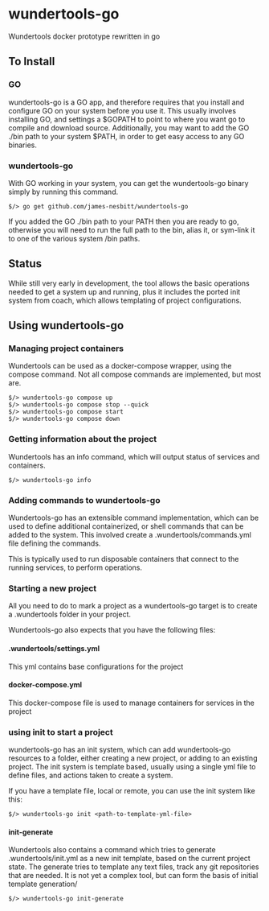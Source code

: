 # wundertools-go

Wundertools docker prototype rewritten in go

## To Install

### GO

wundertools-go is a GO app, and therefore requires that you install
and configure GO on your system before you use it.  This usually involves
installing GO, and settings a $GOPATH to point to where you want go
to compile and download source.  Additionally, you may want to add the 
GO ./bin path to your system $PATH, in order to get easy access to any
GO binaries.

### wundertools-go

With GO working in your system, you can get the wundertools-go binary
simply by running this command.

    $/> go get github.com/james-nesbitt/wundertools-go

If you added the GO ./bin path to your PATH then you are ready to go,
otherwise you will need to run the full path to the bin, alias it, or
sym-link it to one of the various system /bin paths.

## Status

While still very early in development, the tool allows the basic operations
needed to get a system up and running, plus it includes the ported init
system from coach, which allows templating of project configurations.

## Using wundertools-go

### Managing project containers

Wundertools can be used as a docker-compose wrapper, using the compose
command.  Not all compose commands are implemented, but most are.

````
$/> wundertools-go compose up
$/> wundertools-go compose stop --quick
$/> wundertools-go compose start 
$/> wundertools-go compose down
````

### Getting information about the project

Wundertools has an info command, which will output status of services
and containers.

    $/> wundertools-go info

### Adding commands to wundertools-go

Wundertools-go has an extensible command implementation, which can be used
to define additional containerized, or shell commands that can be added 
to the system.  This involved create a .wundertools/commands.yml file
defining the commands.

This is typically used to run disposable containers that connect to the
running services, to perform operations.

### Starting a new project

All you need to do to mark a project as a wundertools-go target is to 
create a .wundertools folder in your project.

Wundertools-go also expects that you have the following files:

#### .wundertools/settings.yml

This yml contains base configurations for the project

#### docker-compose.yml

This docker-compose file is used to manage containers for services in the project

### using init to start a project

wundertools-go has an init system, which can add wundertools-go resources to a 
folder, either creating a new project, or adding to an existing project. The init 
system is template based, usually using a single yml file to define files, and 
actions taken to create a system.

If you have a template file, local or remote, you can use the init system like
this:

    $/> wundertools-go init <path-to-template-yml-file>

#### init-generate

Wundertools also contains a command which tries to generate .wundertools/init.yml as
a new init template, based on the current project state.  The generate tries to
template any text files, track any git repositories that are needed.  It is not yet
a complex tool, but can form the basis of initial template generation/

    $/> wundertools-go init-generate
